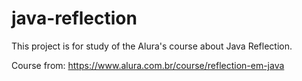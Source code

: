 # java-reflection
This project is for study of the Alura's course about Java Reflection.

Course from: https://www.alura.com.br/course/reflection-em-java
